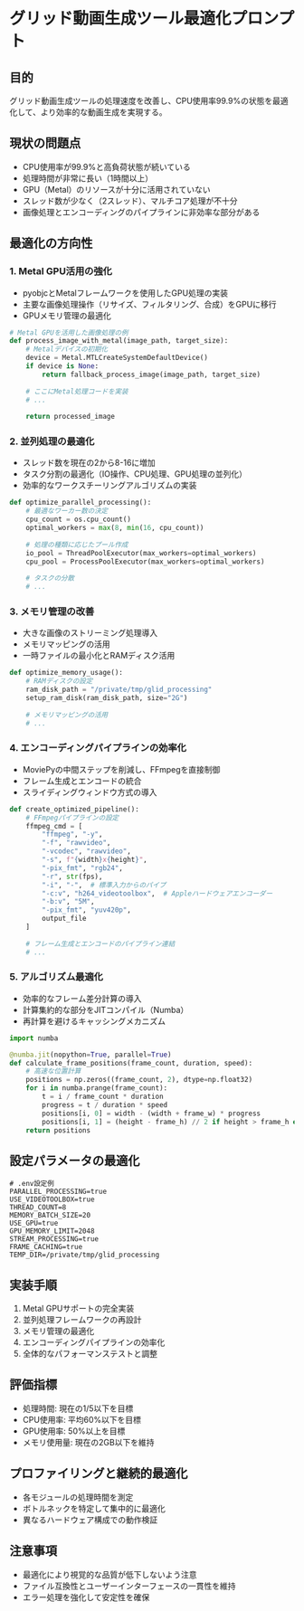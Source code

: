 # グリッド動画生成ツール最適化プロンプト

## 目的
グリッド動画生成ツールの処理速度を改善し、CPU使用率99.9%の状態を最適化して、より効率的な動画生成を実現する。

## 現状の問題点
- CPU使用率が99.9%と高負荷状態が続いている
- 処理時間が非常に長い（1時間以上）
- GPU（Metal）のリソースが十分に活用されていない
- スレッド数が少なく（2スレッド）、マルチコア処理が不十分
- 画像処理とエンコーディングのパイプラインに非効率な部分がある

## 最適化の方向性

### 1. Metal GPU活用の強化
- pyobjcとMetalフレームワークを使用したGPU処理の実装
- 主要な画像処理操作（リサイズ、フィルタリング、合成）をGPUに移行
- GPUメモリ管理の最適化

```python
# Metal GPUを活用した画像処理の例
def process_image_with_metal(image_path, target_size):
    # Metalデバイスの初期化
    device = Metal.MTLCreateSystemDefaultDevice()
    if device is None:
        return fallback_process_image(image_path, target_size)
    
    # ここにMetal処理コードを実装
    # ...
    
    return processed_image
```

### 2. 並列処理の最適化
- スレッド数を現在の2から8-16に増加
- タスク分割の最適化（IO操作、CPU処理、GPU処理の並列化）
- 効率的なワークスチーリングアルゴリズムの実装

```python
def optimize_parallel_processing():
    # 最適なワーカー数の決定
    cpu_count = os.cpu_count()
    optimal_workers = max(8, min(16, cpu_count))
    
    # 処理の種類に応じたプール作成
    io_pool = ThreadPoolExecutor(max_workers=optimal_workers)
    cpu_pool = ProcessPoolExecutor(max_workers=optimal_workers)
    
    # タスクの分散
    # ...
```

### 3. メモリ管理の改善
- 大きな画像のストリーミング処理導入
- メモリマッピングの活用
- 一時ファイルの最小化とRAMディスク活用

```python
def optimize_memory_usage():
    # RAMディスクの設定
    ram_disk_path = "/private/tmp/glid_processing"
    setup_ram_disk(ram_disk_path, size="2G")
    
    # メモリマッピングの活用
    # ...
```

### 4. エンコーディングパイプラインの効率化
- MoviePyの中間ステップを削減し、FFmpegを直接制御
- フレーム生成とエンコードの統合
- スライディングウィンドウ方式の導入

```python
def create_optimized_pipeline():
    # FFmpegパイプラインの設定
    ffmpeg_cmd = [
        "ffmpeg", "-y",
        "-f", "rawvideo",
        "-vcodec", "rawvideo",
        "-s", f"{width}x{height}",
        "-pix_fmt", "rgb24",
        "-r", str(fps),
        "-i", "-",  # 標準入力からのパイプ
        "-c:v", "h264_videotoolbox",  # Appleハードウェアエンコーダー
        "-b:v", "5M",
        "-pix_fmt", "yuv420p",
        output_file
    ]
    
    # フレーム生成とエンコードのパイプライン連結
    # ...
```

### 5. アルゴリズム最適化
- 効率的なフレーム差分計算の導入
- 計算集約的な部分をJITコンパイル（Numba）
- 再計算を避けるキャッシングメカニズム

```python
import numba

@numba.jit(nopython=True, parallel=True)
def calculate_frame_positions(frame_count, duration, speed):
    # 高速な位置計算
    positions = np.zeros((frame_count, 2), dtype=np.float32)
    for i in numba.prange(frame_count):
        t = i / frame_count * duration
        progress = t / duration * speed
        positions[i, 0] = width - (width + frame_w) * progress
        positions[i, 1] = (height - frame_h) // 2 if height > frame_h else 0
    return positions
```

## 設定パラメータの最適化

```
# .env設定例
PARALLEL_PROCESSING=true
USE_VIDEOTOOLBOX=true
THREAD_COUNT=8
MEMORY_BATCH_SIZE=20
USE_GPU=true
GPU_MEMORY_LIMIT=2048
STREAM_PROCESSING=true
FRAME_CACHING=true
TEMP_DIR=/private/tmp/glid_processing
```

## 実装手順
1. Metal GPUサポートの完全実装
2. 並列処理フレームワークの再設計
3. メモリ管理の最適化
4. エンコーディングパイプラインの効率化
5. 全体的なパフォーマンステストと調整

## 評価指標
- 処理時間: 現在の1/5以下を目標
- CPU使用率: 平均60%以下を目標
- GPU使用率: 50%以上を目標
- メモリ使用量: 現在の2GB以下を維持

## プロファイリングと継続的最適化
- 各モジュールの処理時間を測定
- ボトルネックを特定して集中的に最適化
- 異なるハードウェア構成での動作検証

## 注意事項
- 最適化により視覚的な品質が低下しないよう注意
- ファイル互換性とユーザーインターフェースの一貫性を維持
- エラー処理を強化して安定性を確保 